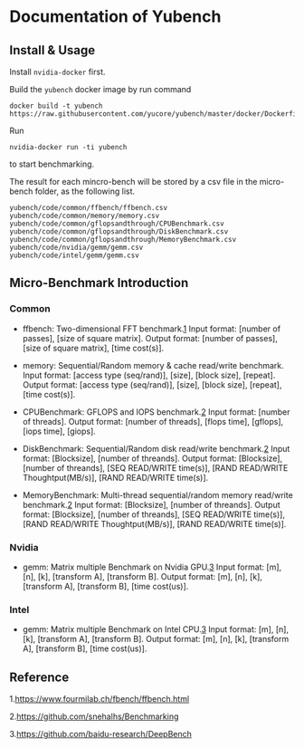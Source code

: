 # Documentation of Yubench

## Install & Usage
Install ``nvidia-docker`` first.

Build the ``yubench`` docker image by run command 
```
docker build -t yubench https://raw.githubusercontent.com/yucore/yubench/master/docker/Dockerfile
```

Run 
```
nvidia-docker run -ti yubench
``` 
to start benchmarking.

The result for each mincro-bench will be stored by a csv file in the micro-bench folder, as the following list.
```
yubench/code/common/ffbench/ffbench.csv
yubench/code/common/memory/memory.csv
yubench/code/common/gflopsandthrough/CPUBenchmark.csv
yubench/code/common/gflopsandthrough/DiskBenchmark.csv
yubench/code/common/gflopsandthrough/MemoryBenchmark.csv
yubench/code/nvidia/gemm/gemm.csv
yubench/code/intel/gemm/gemm.csv
```




## Micro-Benchmark Introduction

### Common

- ffbench: Two-dimensional FFT benchmark.[1](https://www.fourmilab.ch/fbench/ffbench.html)
Input format: [number of passes], [size of square matrix].
Output format: [number of passes], [size of square matrix], [time cost(s)].

- memory: Sequential/Random memory & cache read/write benchmark.
Input format: [access type (seq/rand)], [size], [block size], [repeat].
Output format: [access type (seq/rand)], [size], [block size], [repeat], [time cost(s)].

- CPUBenchmark: GFLOPS and IOPS benchmark.[2](https://github.com/snehalhs/Benchmarking)
Input format: [number of threads].
Output format: [number of threads], [flops time], [gflops], [iops time], [giops].

- DiskBenchmark: Sequential/Random disk read/write benchmark.[2](https://github.com/snehalhs/Benchmarking)
Input format: [Blocksize], [number of threands].
Output format: [Blocksize], [number of threands], [SEQ READ/WRITE time(s)], [RAND READ/WRITE Thoughtput(MB/s)], [RAND READ/WRITE time(s)].


- MemoryBenchmark: Multi-thread sequential/random memory read/write benchmark.[2](https://github.com/snehalhs/Benchmarking)
Input format: [Blocksize], [number of threands].
Output format: [Blocksize], [number of threands], [SEQ READ/WRITE time(s)], [RAND READ/WRITE Thoughtput(MB/s)], [RAND READ/WRITE time(s)].

### Nvidia
- gemm: Matrix multiple Benchmark on Nvidia GPU.[3](https://github.com/baidu-research/DeepBench)
Input format: [m], [n], [k], [transform A], [transform B].
Output format: [m], [n], [k], [transform A], [transform B], [time cost(us)].


### Intel
- gemm: Matrix multiple Benchmark on Intel CPU.[3](https://github.com/baidu-research/DeepBench)
Input format: [m], [n], [k], [transform A], [transform B].
Output format: [m], [n], [k], [transform A], [transform B], [time cost(us)].




## Reference
1.https://www.fourmilab.ch/fbench/ffbench.html

2.https://github.com/snehalhs/Benchmarking

3.https://github.com/baidu-research/DeepBench
